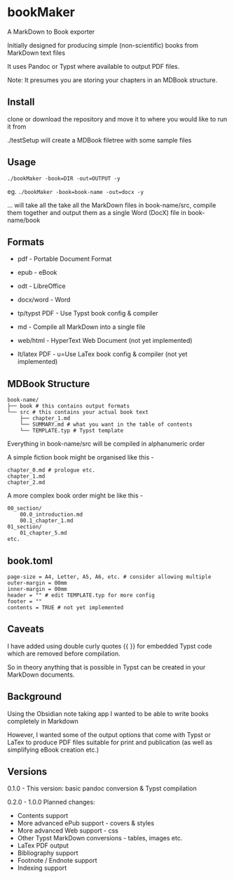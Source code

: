 # bookMaker
A MarkDown to Book exporter


Initially designed for producing simple (non-scientific) books from MarkDown text files

It uses Pandoc or Typst where available to output PDF files.

Note: It presumes you are storing your chapters in an MDBook structure.

## Install

clone or download the repository and move it to where you would like to run it from

./testSetup will create a MDBook filetree with some sample files

## Usage

`./bookMaker -book=DIR -out=OUTPUT -y`

eg. `./bookMaker -book=book-name -out=docx -y`

... will take all the take all the MarkDown files in book-name/src, compile them together and output them as a single Word (DocX) file in book-name/book

## Formats

* pdf - Portable Document Format
* epub - eBook
* odt - LibreOffice
* docx/word - Word
* tp/typst PDF - Use Typst book config & compiler
* md - Compile all MarkDown into a single file

* web/html - HyperText Web Document (not yet implemented)
* lt/latex PDF - u=Use LaTex book config & compiler (not yet implemented)

## MDBook Structure

```
book-name/
├── book # this contains output formats
└── src # this contains your actual book text
    ├── chapter_1.md
    └── SUMMARY.md # what you want in the table of contents
    └── TEMPLATE.typ # Typst template
```

Everything in book-name/src will be compiled in alphanumeric order

A simple fiction book might be organised like this -

```
chapter_0.md # prologue etc.
chapter_1.md
chapter_2.md
```

A more complex book order might be like this -

```
00_section/
    00.0_introduction.md
    00.1_chapter_1.md
01_section/
    01_chapter_5.md
etc.
```

## book.toml

```
page-size = A4, Letter, A5, A6, etc. # consider allowing multiple
outer-margin = 00mm
inner-margin = 00mm
header = "" # edit TEMPLATE.typ for more config
footer = ""
contents = TRUE # not yet implemented
```

## Caveats

I have added using double curly quotes {{ }} for embedded Typst code which are removed before compilation.

So in theory anything that is possible in Typst can be created in your MarkDown documents.

## Background

Using the Obsidian note taking app I wanted to be able to write books completely in Markdown

However, I wanted some of the output options that come with Typst or LaTex to produce PDF files suitable for print and publication (as well as simplifying eBook creation etc.)

## Versions

0.1.0 - This version: basic pandoc conversion & Typst compilation

0.2.0 - 1.0.0 Planned changes: 

* Contents support
* More advanced ePub support - covers & styles
* More advanced Web support - css
* Other Typst MarkDown conversions - tables, images etc.
* LaTex PDF output
* Bibliography support
* Footnote / Endnote support
* Indexing support
